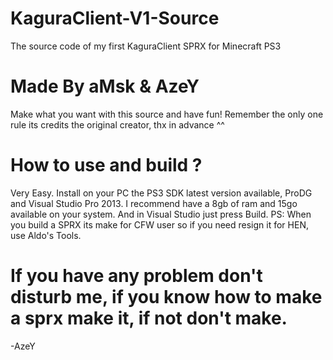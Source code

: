 # KaguraClient-V1-Source
The source code of my first KaguraClient SPRX for Minecraft PS3
# Made By aMsk & AzeY

Make what you want with this source and have fun!
Remember the only one rule its credits the original creator, thx in advance ^^

# How to use and build ?

Very Easy. Install on your PC the PS3 SDK latest version available, ProDG and Visual Studio Pro 2013.
I recommend have a 8gb of ram and 15go available on your system.
And in Visual Studio just press Build.
PS: When you build a SPRX its make for CFW user so if you need resign it for HEN, use Aldo's Tools.

# If you have any problem don't disturb me, if you know how to make a sprx make it, if not don't make.

-AzeY
